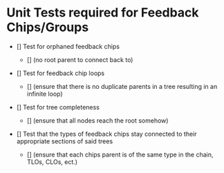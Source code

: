 # Unit Tests required for Feedback Chips/Groups

- [] Test for orphaned feedback chips 
	- [] (no root parent to connect back to)

- [] Test for feedback chip loops 
	- [] (ensure that there is no duplicate parents in a tree resulting in an infinite loop)

- [] Test for tree completeness
	- [] (ensure that all nodes reach the root somehow)

- [] Test that the types of feedback chips stay connected to their appropriate sections of said trees
	- [] (ensure that each chips parent is of the same type in the chain, TLOs, CLOs, ect.)